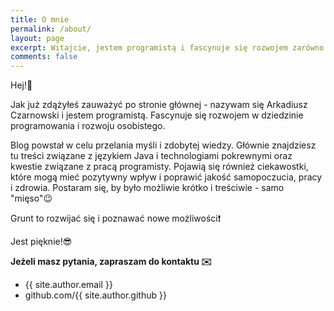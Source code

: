 ```yaml
---
title: O mnie
permalink: /about/
layout: page
excerpt: Witajcie, jestem programistą i fascynuje się rozwojem zarówno w dziedzinie programowania jak i rozwoju osobistego.
comments: false
---
```


Hej!👋

Jak już zdążyłeś zauważyć po stronie głównej - nazywam się Arkadiusz Czarnowski i jestem programistą. Fascynuje się rozwojem w dziedzinie programowania i rozwoju osobistego. 

Blog powstał w celu przelania myśli i zdobytej wiedzy. 
Głównie znajdziesz tu treści związane z językiem Java i technologiami pokrewnymi oraz kwestie związane z pracą programisty. 
Pojawią się również ciekawostki, które mogą mieć pozytywny wpływ i poprawić jakość samopoczucia, pracy i zdrowia. Postaram się, by było możliwie krótko i treściwie - samo "mięso"😉

Grunt to rozwijać się i poznawać nowe możliwości❗

Jest pięknie!😎

**Jeżeli masz pytania, zapraszam do kontaktu ✉️**
- {{ site.author.email }}
- github.com/{{ site.author.github }}
